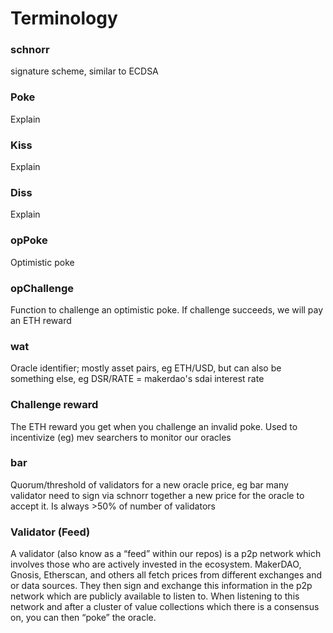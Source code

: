 # Terminology

### schnorr 
signature scheme, similar to ECDSA

### Poke 

Explain 


### Kiss

Explain 

### Diss

Explain


### opPoke

Optimistic poke

### opChallenge

Function to challenge an optimistic poke. If challenge succeeds, we will pay an ETH reward


### wat 
Oracle identifier; mostly asset pairs, eg ETH/USD, but can also be something else, eg DSR/RATE = makerdao's sdai interest rate

### Challenge reward

The ETH reward you get when you challenge an invalid poke. Used to incentivize (eg) mev searchers to monitor our oracles

### bar

Quorum/threshold of validators for a new oracle price, eg bar many validator need to sign via schnorr together a new price for the oracle to accept it. Is always >50% of number of validators

### Validator (Feed)

A validator (also know as a “feed” within our repos) is a p2p network which involves those who are actively invested in the ecosystem. MakerDAO, Gnosis, Etherscan, and others all fetch prices from different exchanges and or data sources. They then sign and exchange this information in the p2p network which are publicly available to listen to.  When listening to this network and after a cluster of value collections which there is a consensus on, you can then “poke” the oracle.

